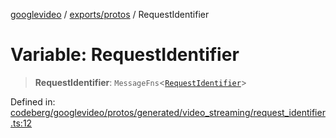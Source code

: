[googlevideo](../../../README.md) / [exports/protos](../README.md) / RequestIdentifier

# Variable: RequestIdentifier

> **RequestIdentifier**: `MessageFns`\<[`RequestIdentifier`](../interfaces/RequestIdentifier.md)\>

Defined in: [codeberg/googlevideo/protos/generated/video\_streaming/request\_identifier.ts:12](https://github.com/LuanRT/googlevideo/blob/19854137cadaf49fd755394883dfd7fe5fdaba20/protos/generated/video_streaming/request_identifier.ts#L12)
